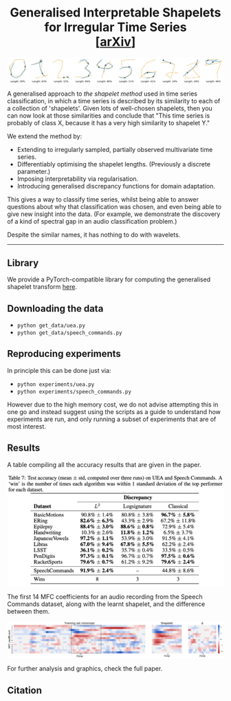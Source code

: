 <h1 align='center'> Generalised Interpretable Shapelets for Irregular Time Series<br>
    [<a href="https://arxiv.org/abs/TODO">arXiv</a>] </h1>

<p align="center">
<img align="middle" src="./paper/images/new_pendigits.png" width="666" />
</p>

A generalised approach to _the shapelet method_ used in time series classification, in which a time series is described by its similarity to each of a collection of 'shapelets'. Given lots of well-chosen shapelets, then you can now look at those similarities and conclude that "This time series is probably of class X, because it has a very high similarity to shapelet Y."

We extend the method by:
+ Extending to irregularly sampled, partially observed multivariate time series.
+ Differentiably optimising the shapelet lengths. (Previously a discrete parameter.)
+ Imposing interpretability via regularisation.
+ Introducing generalised discrepancy functions for domain adaptation.

This gives a way to classify time series, whilst being able to answer questions about why that classification was chosen, and even being able to give new insight into the data. (For example, we demonstrate the discovery of a kind of spectral gap in an audio classification problem.)

Despite the similar names, it has nothing to do with wavelets.

----
## Library
We provide a PyTorch-compatible library for computing the generalised shapelet transform [here](./torchshapelets).

## Downloading the data
+ ``python get_data/uea.py``
+ ``python get_data/speech_commands.py``

## Reproducing experiments
In principle this can be done just via:
+ ``python experiments/uea.py``
+ ``python experiments/speech_commands.py``

However due to the high memory cost, we do not advise attempting this in one go and instead suggest using the scripts as a guide to understand how experiments are run, and only running a subset of experiments that are of most interest.

## Results
A table compiling all the accuracy results that are given in the paper. 
<p align="center">
<img align="middle" src="./paper/images/results_table_full.png" width="666" />
</p>
The first 14 MFC coefficients for an audio recording from the Speech Commands dataset, along with the learnt shapelet, and the difference between them. 
<p align="center">
<img align="middle" src="./paper/images/new_speech_commands_heatmap.png" width="666" />
</p>
For further analysis and graphics, check the full paper. 

## Citation
